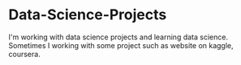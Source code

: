 # Data-Science-Projects

I'm working with data science projects and learning data science. Sometimes I working with some project such as website on kaggle, coursera.
